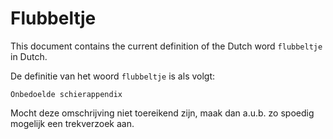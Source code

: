 # Flubbeltje

This document contains the current definition of the Dutch word `flubbeltje` in Dutch.

De definitie van het woord `flubbeltje` is als volgt:

```
Onbedoelde schierappendix
```

Mocht deze omschrijving niet toereikend zijn, maak dan a.u.b. zo spoedig mogelijk een trekverzoek aan.